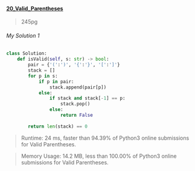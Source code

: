 #### [20_Valid_Parentheses](https://leetcode.com/problems/3sum/)
> 245pg


###### My Solution 1

```python
class Solution:
    def isValid(self, s: str) -> bool:
        pair = {'(':')', '{':'}', '[':']'}
        stack = []
        for p in s:
            if p in pair:
                stack.append(pair[p])
            else:
                if stack and stack[-1] == p:
                    stack.pop()
                else:
                    return False
                
        return len(stack) == 0
```

> Runtime: 24 ms, faster than 94.39% of Python3 online submissions for Valid Parentheses.

> Memory Usage: 14.2 MB, less than 100.00% of Python3 online submissions for Valid Parentheses.